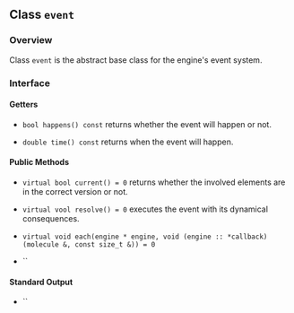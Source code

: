 ## Class `event`

### Overview

Class `event` is the abstract base class for the engine's event system.

### Interface

#### Getters

  * `bool happens() const`
    returns whether the event will happen or not.

  * `double time() const`
    returns when the event will happen.

#### Public Methods

  * `virtual bool current() = 0`
    returns whether the involved elements are in the correct version or not.

  * `virtual vool resolve() = 0`
    executes the event with its dynamical consequences.

  * `virtual void each(engine * engine, void (engine :: *callback)(molecule &, const size_t &)) = 0`

  * ``

#### Standard Output

  * ``
